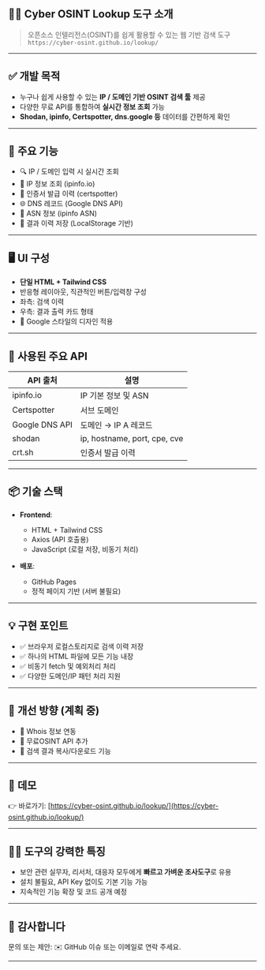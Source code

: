
## 🕵️‍♂️ Cyber OSINT Lookup 도구 소개

> 오픈소스 인텔리전스(OSINT)를 쉽게 활용할 수 있는 웹 기반 검색 도구
> `https://cyber-osint.github.io/lookup/`

---

## ✅ 개발 목적

* 누구나 쉽게 사용할 수 있는 **IP / 도메인 기반 OSINT 검색 툴** 제공
* 다양한 무료 API를 통합하여 **실시간 정보 조회** 가능
* **Shodan, ipinfo, Certspotter, dns.google 등** 데이터를 간편하게 확인

---

## 🧩 주요 기능

* 🔍 IP / 도메인 입력 시 실시간 조회
* 📡 IP 정보 조회 (ipinfo.io)
* 📜 인증서 발급 이력 (certspotter)
* 🌐 DNS 레코드 (Google DNS API)
* 🧠 ASN 정보 (ipinfo ASN)
* 🧾 결과 이력 저장 (LocalStorage 기반)

---

## 🖥️ UI 구성

* **단일 HTML + Tailwind CSS**
* 반응형 레이아웃, 직관적인 버튼/입력창 구성
* 좌측: 검색 이력
* 우측: 결과 출력 카드 형태
* 🎨 Google 스타일의 디자인 적용

---

## 🔌 사용된 주요 API

| API 출처         | 설명                          |
| -------------- | --------------------------- |
| ipinfo.io      | IP 기본 정보 및 ASN              |
| Certspotter    | 서브 도메인 |
| Google DNS API | 도메인 → IP A 레코드              |
| shodan      | ip, hostname, port, cpe, cve              |
| crt.sh      | 인증서 발급 이력              |
---

## 📦 기술 스택

* **Frontend**:

  * HTML + Tailwind CSS
  * Axios (API 호출용)
  * JavaScript (로컬 저장, 비동기 처리)

* **배포**:

  * GitHub Pages
  * 정적 페이지 기반 (서버 불필요)

---

## 💡 구현 포인트

* ✅ 브라우저 로컬스토리지로 검색 이력 저장
* ✅ 하나의 HTML 파일에 모든 기능 내장
* ✅ 비동기 fetch 및 예외처리 처리
* ✅ 다양한 도메인/IP 패턴 처리 지원

---

## 🎯 개선 방향 (계획 중)

* 🔐 Whois 정보 연동
* 📍 무료OSINT API 추가
* 📝 검색 결과 복사/다운로드 기능

---

## 🚀 데모

👉 바로가기:
[https://cyber-osint.github.io/lookup/](https://cyber-osint.github.io/lookup/)

---

## 👨‍💻 도구의 강력한 특징

* 보안 관련 실무자, 리서처, 대응자 모두에게
  **빠르고 가벼운 조사도구**로 유용
* 설치 불필요, API Key 없이도 기본 기능 가능
* 지속적인 기능 확장 및 코드 공개 예정

---

## 🙏 감사합니다

문의 또는 제안:
✉️ GitHub 이슈 또는 이메일로 연락 주세요.

---
